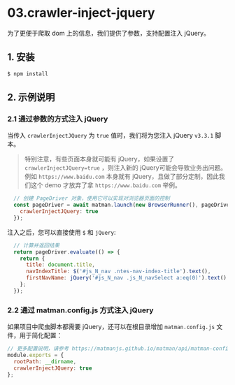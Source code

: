 # 03.crawler-inject-jquery

为了更便于爬取 dom 上的信息，我们提供了参数，支持配置注入 jQuery。

## 1. 安装

```bash
$ npm install
```

## 2. 示例说明

### 2.1 通过参数的方式注入 jQuery

当传入 `crawlerInjectJQuery` 为 `true` 值时，我们将为您注入 jQuery `v3.3.1` 脚本。

> 特别注意，有些页面本身就可能有 jQuery，如果设置了 `crawlerInjectJQuery=true` ，则注入新的 jQuery可能会导致业务出问题。例如 `https://www.baidu.com` 本身就有 jQuery，且做了部分定制，因此我们这个 demo 才放弃了拿 `https://www.baidu.com` 举例。

```js
  // 创建 PageDriver 对象，使用它可以实现对浏览器页面的控制
  const pageDriver = await matman.launch(new BrowserRunner(), pageDriverOpts, {
    crawlerInjectJQuery: true
  });
```

注入之后，您可以直接使用 `$` 和 `jQuery`:

```js
  // 计算并返回结果
  return pageDriver.evaluate(() => {
    return {
      title: document.title,
      navIndexTitle: $('#js_N_nav .ntes-nav-index-title').text(),
      firstNavName: jQuery('#js_N_nav .js_N_navSelect a:eq(0)').text()
    };
  });
```

### 2.2 通过 matman.config.js 方式注入 jQuery

如果项目中爬虫脚本都需要 jQuery，还可以在根目录增加 `matman.config.js` 文件，用于简化配置：

```js
// 更多配置说明，请参考 https://matmanjs.github.io/matman/api/matman-config.html
module.exports = {
  rootPath: __dirname,
  crawlerInjectJQuery: true
};
```
